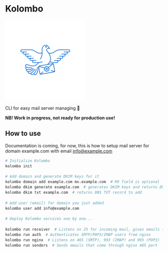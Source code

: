 # Kolombo

![Kolombo Logo](https://raw.githubusercontent.com/HarrySky/kolombo/main/logo.png "Kolombo Logo")

CLI for easy mail server managing 💌

**NB! Work in progress, not ready for production use!**

## How to use

Documentation is coming, for now,
this is how to setup mail server for
domain example.com with email info@example.com

```bash
# Initialize Kolombo
kolombo init

# Add domain and generate DKIM keys for it
kolombo domain add example.com mx.example.com  # MX field is optional
kolombo dkim generate example.com  # generates DKIM keys and returns DNS TXT record to add
kolombo dkim txt example.com  # returns DNS TXT record to add

# Add user (email) for domain you just added
kolombo user add info@example.com

# Deploy Kolombo services one by one...

kolombo run receiver  # Listens on 25 for incoming mail, gives emails to users that come through nginx 993/995 port
kolombo run auth  # Authenticates SMTP/POP3/IMAP users from nginx
kolombo run nginx  # Listens on 465 (SMTP), 993 (IMAP) and 995 (POP3)
kolombo run senders  # Sends emails that come through nginx 465 port
```
